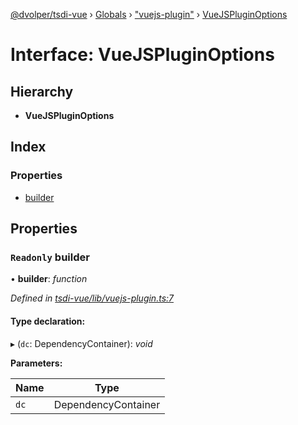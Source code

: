 [@dvolper/tsdi-vue](../README.md) › [Globals](../globals.md) › ["vuejs-plugin"](../modules/_vuejs_plugin_.md) › [VueJSPluginOptions](_vuejs_plugin_.vuejspluginoptions.md)

# Interface: VueJSPluginOptions

## Hierarchy

* **VueJSPluginOptions**

## Index

### Properties

* [builder](_vuejs_plugin_.vuejspluginoptions.md#readonly-builder)

## Properties

### `Readonly` builder

• **builder**: *function*

*Defined in [tsdi-vue/lib/vuejs-plugin.ts:7](https://github.com/DavidVollmers/typescript-dependency-injection/blob/6e805be/packages/tsdi-vue/lib/vuejs-plugin.ts#L7)*

#### Type declaration:

▸ (`dc`: DependencyContainer): *void*

**Parameters:**

Name | Type |
------ | ------ |
`dc` | DependencyContainer |
